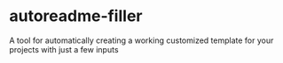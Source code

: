 # autoreadme-filler
A tool for automatically creating a working customized template for your projects with just a few inputs
